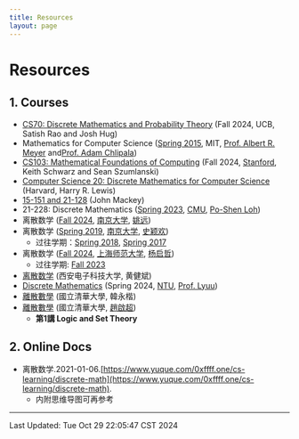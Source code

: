 ```yaml
---
title: Resources
layout: page
---
```

# Resources

## 1. Courses

- [CS70: Discrete Mathematics and Probability Theory](https://www.eecs70.org/) (Fall 2024, UCB, Satish Rao and Josh Hug)
- Mathematics for Computer Science ([Spring 2015](https://ocw.mit.edu/courses/6-042j-mathematics-for-computer-science-spring-2015/), MIT, [Prof. Albert R. Meyer](https://ocw.mit.edu/search/?q=Prof.+Albert+R.+Meyer) and[Prof. Adam Chlipala](https://ocw.mit.edu/search/?q=Prof.+Adam+Chlipala))
- [CS103: Mathematical Foundations of Computing](https://web.stanford.edu/class/cs103/) (Fall 2024, [Stanford](https://web.stanford.edu/), Keith Schwarz and Sean Szumlanski)
- [Computer Science 20: Discrete Mathematics for Computer Science](https://lewis.seas.harvard.edu/pages/harvard-computer-science-20-discrete-mathematics-computer-science) (Harvard, Harry R. Lewis)
- [15-151 and 21-128](https://www.math.cmu.edu/~jmackey/151_128/welcome.html) (John Mackey)
- 21-228: Discrete Mathematics ([Spring 2023](https://www.math.cmu.edu/~lohp/2023-228.shtml), [CMU](https://www.math.cmu.edu/), [Po-Shen Loh](https://www.poshenloh.com/))
- 离散数学 ([Fall 2024](https://cs.nju.edu.cn/yuanyao/dismath.htm), [南京大学](https://cs.nju.edu.cn/main.htm), [姚远](https://cs.nju.edu.cn/yuanyao/index.htm))
- 离散数学 ([Spring 2019](https://cs.nju.edu.cn/shiyh/DM2019/index.htm), [南京大学](https://cs.nju.edu.cn/main.htm), [史颖欢](https://cs.nju.edu.cn/shiyh/index.htm))
	- 过往学期：[Spring 2018](https://cs.nju.edu.cn/shiyh/DM2018/index.htm), [Spring 2017](https://cs.nju.edu.cn/shiyh/DM2017/index.htm)
- 离散数学 ([Fall 2024](https://www.dm2024w.spacepenguin.com.cn/), [上海师范大学](https://www.shnu.edu.cn/), [杨启哲](https://basics.sjtu.edu.cn/~yangqizhe/))
	- 过往学期: [Fall 2023](https://www.dm2023w.spacepenguin.com.cn/)
- [离散数学](https://web.xidian.edu.cn/jbhuang/dmath.html) (西安电子科技大学, 黄健斌)
- [Discrete Mathematics](https://www.csie.ntu.edu.tw/~lyuu/dm.html) (Spring 2024, [NTU](https://www.csie.ntu.edu.tw/), [Prof. Lyuu](https://www.csie.ntu.edu.tw/~lyuu/))
- [離散數學](https://ocw.nthu.edu.tw/ocw/index.php?page=course&cid=129) (國立清華大學, 韓永楷)
- [離散數學](https://ocw.nthu.edu.tw/ocw/index.php?page=course&cid=288) (國立清華大學, [趙啟超](https://www.ee.nthu.edu.tw/ccc/))
	- **第1講 Logic and Set Theory**

## 2. Online Docs

- 离散数学.2021-01-06.[https://www.yuque.com/0xffff.one/cs-learning/discrete-math](https://www.yuque.com/0xffff.one/cs-learning/discrete-math).
	- 内附思维导图可再参考

---
Last Updated: Tue Oct 29 22:05:47 CST 2024


